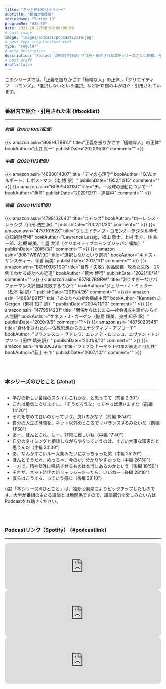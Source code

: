 ```yaml
---
title: "ネット時代のリテラシー"
subtitle: "超相対性理論"
seriesName: "Series 10"
programNo: "#28-30"
date: 2021-10-27T08:00:00+06:00
# post image
image: "images/podcast/podcast1/s10.jpg"
# post type (regular/featured)
type: "regular"
# meta description
description: "Podcast「超相対性理論」で引用・紹介された本をシリーズごとに掲載。今回のテーマは「ネット時代のリテラシー」です。"
# post draft
draft: false
---
```


このシリーズでは、「正義を振りかざす「極端な人」の正体」、「クリエイティブ・コモンズ」、「選択しないという選択」など計12冊の本が紹介・引用されています。<br>
<br>

### 番組内で紹介・引用された本 {#booklist}
<hr>

##### 前編（2021/10/27配信）
{{< amazon asin="B08HLTB87J" title="正義を振りかざす「極端な人」の正体" bookAuthor="山口 真一" publishDate="2020/9/30" comment="" >}}
<br>

##### 中編（2021/11/3配信）
{{< amazon asin="4000014307" title="デマの心理学" bookAuthor="G.W.オルポート、L.ポストマン（南 博 訳）" publishDate="1952/10/15" comment="" >}}
{{< amazon asin="B08P5GG18C" title="チ。―地球の運動について―" bookAuthor="魚豊" publishDate="2020/12/11 - 連載中" comment="" >}}
<br>

##### 後編（2021/11/10配信）
{{< amazon asin="4798102040" title="コモンズ" bookAuthor="ローレンス・レッシグ（山形 浩生 訳）" publishDate="2002/11/30" comment="" >}}
{{< amazon asin="475710152X" title="クリエイティブ・コモンズ―デジタル時代の知的財産権" bookAuthor="Lawrence Lessig、椙山 敬士、上村 圭介、林 紘一郎、若槻 絵美、土屋 大洋（クリエイティブコモンズジャパン 編集）" publishDate="2005/3/1" comment="" >}}
{{< amazon asin="B08TW8WJ3C" title="選択しないという選択" bookAuthor="キャス・サンスティー、伊達 尚美" publishDate="2017/1/1" comment="" >}}
{{< amazon asin="B09HXDSTSQ" title="世界「失敗」製品図鑑　攻めた失敗」20例でわかる成功への近道" bookAuthor="荒木 博行" publishDate="2021/10/14" comment="" >}}
{{< amazon asin="B07RL7RGRW" title="測りすぎ―なぜパフォーマンス評価は失敗するのか？" bookAuthor="ジェリー・Z・ミュラー（松本 裕 訳）" publishDate="2019/4/26" comment="" >}}
{{< amazon asin="4888489157" title="あなたへの社会構成主義" bookAuthor="Kenneth J. Gergen（東村 知子 訳）" publishDate="2004/11/10" comment="" >}}
{{< amazon asin="4779514231" title="関係からはじまる―社会構成主義がひらく人間観" bookAuthor="ケネス・J・ガーゲン（鮫島 輝美、東村 知子 訳）" publishDate="2020/9/5" comment="" >}}
{{< amazon asin="4875023545" title="身体化された心―仏教思想からのエナクティブ・アプローチ" bookAuthor="フランシスコ・ヴァレラ、エレノア・ロッシュ、エヴァン・トンプソン（田中 靖夫 訳）" publishDate="2001/8/10" comment="" >}}
{{< amazon asin="4480063919" title="ウェブ炎上―ネット群集の暴走と可能性" bookAuthor="荻上 チキ" publishDate="2007/10/1" comment="" >}}


<br>
<br>

### 本シリーズのひとこと {#chat}
<hr>

* 学びの新しい最強のスタイルこれかな、と思ってて（前編 2'30"）
* これは勇気になりますし、『そうだろうな』ってやっぱ思いますな（前編 14'20"）
* それを求めて良いのかっていう。良いのかな？（前編 18'40"）
* 自分の人生の時間を、ネット以外のところでリバランスするみたいな（前編 11'50"）
* あー、ほんとこれ、もー、非常に難しいね（中編 17'40"）
* 自分のタイミングと相談しながらやるっていうのは、すごい大事な知恵だと思うんだ（中編 24'30"）
* あ、なんかすごいルー大柴みたいになっちゃった笑（中編 25'20"）
* ほんとそうだわ、めっちゃ、今のが、分かりやすかった（中編 26'30"）
* 一方で、精神以外に帰結させるものは本当にあるのかという（後編 10'50"）
* それが、ネット時代の新リテラシーだったら、いいねー（後編 28'10"）
* 僕らはこうする、っていう感じ（後編 28'10"）

(注)「本シリーズのひとこと」は、独断と偏見によりピックアップしたものです。大半が番組の主たる議論とは無関係ですので、議論部分を楽しみたい方はPodcastをお聴きください。

<br>
<br>

### Podcastリンク（Spotify） {#podcastlink}
<hr>

<iframe style="border-radius:12px" src="https://open.spotify.com/embed/episode/0ts3ezsmbPmT5eiLjbd5cu?utm_source=generator" width="100%" height="152" frameBorder="0" allowfullscreen="" allow="autoplay; clipboard-write; encrypted-media; fullscreen; picture-in-picture"></iframe>
<iframe style="border-radius:12px" src="https://open.spotify.com/embed/episode/3NvVJ3zEmFWVxvTUu7u12f?utm_source=generator" width="100%" height="152" frameBorder="0" allowfullscreen="" allow="autoplay; clipboard-write; encrypted-media; fullscreen; picture-in-picture"></iframe>
<iframe style="border-radius:12px" src="https://open.spotify.com/embed/episode/7HFftKiv1OI5OTFLxp3VFa?utm_source=generator" width="100%" height="152" frameBorder="0" allowfullscreen="" allow="autoplay; clipboard-write; encrypted-media; fullscreen; picture-in-picture"></iframe>
